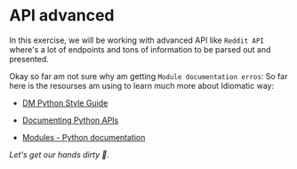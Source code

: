 # API advanced
In this exercise, we will be working with advanced API like `Reddit API` where's a lot of endpoints and tons of information to be parsed out and presented.

Okay so far am not sure why am getting `Module documentation erros`:
So far here is the resourses am using to learn much more about Idiomatic way:
- [DM Python Style Guide](https://developer.lsst.io/v/DM-9082/coding/python_style_guide.html#style-guide-py-file-order)

- [Documenting Python APIs](https://developer.lsst.io/v/DM-9082/docs/py_docs.html)
- [Modules - Python documentation](https://docs.python.org/3/tutorial/modules.html)

*Let's get our hands dirty :ghost:*.